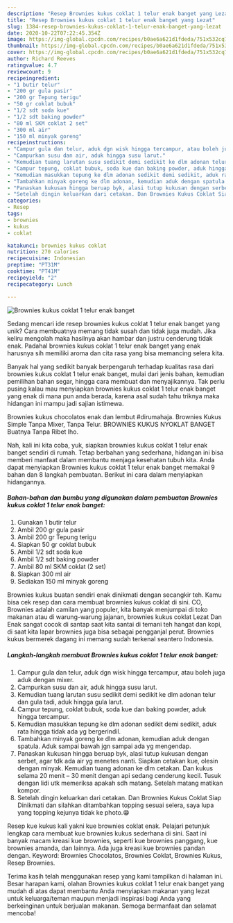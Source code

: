 ```yaml
---
description: "Resep Brownies kukus coklat 1 telur enak banget yang Lezat"
title: "Resep Brownies kukus coklat 1 telur enak banget yang Lezat"
slug: 1384-resep-brownies-kukus-coklat-1-telur-enak-banget-yang-lezat
date: 2020-10-22T07:22:45.354Z
image: https://img-global.cpcdn.com/recipes/b0ae6a621d1fdeda/751x532cq70/brownies-kukus-coklat-1-telur-enak-banget-foto-resep-utama.jpg
thumbnail: https://img-global.cpcdn.com/recipes/b0ae6a621d1fdeda/751x532cq70/brownies-kukus-coklat-1-telur-enak-banget-foto-resep-utama.jpg
cover: https://img-global.cpcdn.com/recipes/b0ae6a621d1fdeda/751x532cq70/brownies-kukus-coklat-1-telur-enak-banget-foto-resep-utama.jpg
author: Richard Reeves
ratingvalue: 4.7
reviewcount: 9
recipeingredient:
- "1 butir telur"
- "200 gr gula pasir"
- "200 gr Tepung terigu"
- "50 gr coklat bubuk"
- "1/2 sdt soda kue"
- "1/2 sdt baking powder"
- "80 ml SKM coklat 2 set"
- "300 ml air"
- "150 ml minyak goreng"
recipeinstructions:
- "Campur gula dan telur, aduk dgn wisk hingga tercampur, atau boleh juga aduk dengan mixer."
- "Campurkan susu dan air, aduk hingga susu larut."
- "Kemudian tuang larutan susu sedikit demi sedikit ke dlm adonan telur dan gula tadi, aduk hingga gula larut."
- "Campur tepung, coklat bubuk, soda kue dan baking powder, aduk hingga tercampur."
- "Kemudian masukkan tepung ke dlm adonan sedikit demi sedikit, aduk rata hingga tidak ada yg bergerindil."
- "Tambahkan minyak goreng ke dlm adonan, kemudian aduk dengan spatula. Aduk sampai bawah jgn sampai ada yg mengendap."
- "Panaskan kukusan hingga beruap byk, alasi tutup kukusan dengan serbet, agar tdk ada air yg menetes nanti. Siapkan cetakan kue, olesin dengan minyak. Kemudian tuang adonan ke dlm cetakan. Dan kukus selama 20 menit – 30 menit dengan api sedang cenderung kecil. Tusuk dengan lidi utk memeriksa apakah sdh matang. Setelah matang matikan kompor."
- "Setelah dingin keluarkan dari cetakan. Dan Brownies Kukus Coklat Siap Dinikmati dan silahkan ditambahkan topping sesuai selera, saya lupa yang topping kejunya tidak ke photo.😁"
categories:
- Resep
tags:
- brownies
- kukus
- coklat

katakunci: brownies kukus coklat 
nutrition: 270 calories
recipecuisine: Indonesian
preptime: "PT31M"
cooktime: "PT41M"
recipeyield: "2"
recipecategory: Lunch

---
```



![Brownies kukus coklat 1 telur enak banget](https://img-global.cpcdn.com/recipes/b0ae6a621d1fdeda/751x532cq70/brownies-kukus-coklat-1-telur-enak-banget-foto-resep-utama.jpg)

Sedang mencari ide resep brownies kukus coklat 1 telur enak banget yang unik? Cara membuatnya memang tidak susah dan tidak juga mudah. Jika keliru mengolah maka hasilnya akan hambar dan justru cenderung tidak enak. Padahal brownies kukus coklat 1 telur enak banget yang enak harusnya sih memiliki aroma dan cita rasa yang bisa memancing selera kita.

Banyak hal yang sedikit banyak berpengaruh terhadap kualitas rasa dari brownies kukus coklat 1 telur enak banget, mulai dari jenis bahan, kemudian pemilihan bahan segar, hingga cara membuat dan menyajikannya. Tak perlu pusing kalau mau menyiapkan brownies kukus coklat 1 telur enak banget yang enak di mana pun anda berada, karena asal sudah tahu triknya maka hidangan ini mampu jadi sajian istimewa.

Brownies kukus chocolatos enak dan lembut #dirumahaja. Brownies Kukus Simple Tanpa Mixer, Tanpa Telur. BROWNIES KUKUS NYOKLAT BANGET Buatnya Tanpa Ribet lho.


Nah, kali ini kita coba, yuk, siapkan brownies kukus coklat 1 telur enak banget sendiri di rumah. Tetap berbahan yang sederhana, hidangan ini bisa memberi manfaat dalam membantu menjaga kesehatan tubuh kita. Anda dapat menyiapkan Brownies kukus coklat 1 telur enak banget memakai 9 bahan dan 8 langkah pembuatan. Berikut ini cara dalam menyiapkan hidangannya.

<!--inarticleads1-->

##### Bahan-bahan dan bumbu yang digunakan dalam pembuatan Brownies kukus coklat 1 telur enak banget:

1. Gunakan 1 butir telur
1. Ambil 200 gr gula pasir
1. Ambil 200 gr Tepung terigu
1. Siapkan 50 gr coklat bubuk
1. Ambil 1/2 sdt soda kue
1. Ambil 1/2 sdt baking powder
1. Ambil 80 ml SKM coklat (2 set)
1. Siapkan 300 ml air
1. Sediakan 150 ml minyak goreng


Brownies kukus buatan sendiri enak dinikmati dengan secangkir teh. Kamu bisa cek resep dan cara membuat brownies kukus coklat di sini. CO, Brownies adalah camilan yang populer, kita banyak menjumpai di toko makanan atau di warung-warung jajanan, brownies kukus coklat Lezat Dan Enak sangat cocok di santap saat kita santai di temani teh hangat dan kopi, di saat kita lapar brownies juga bisa sebagai pengganjal perut. Brownies kukus bermerek dagang ini memang sudah terkenal seantero Indonesia. 

<!--inarticleads2-->

##### Langkah-langkah membuat Brownies kukus coklat 1 telur enak banget:

1. Campur gula dan telur, aduk dgn wisk hingga tercampur, atau boleh juga aduk dengan mixer.
1. Campurkan susu dan air, aduk hingga susu larut.
1. Kemudian tuang larutan susu sedikit demi sedikit ke dlm adonan telur dan gula tadi, aduk hingga gula larut.
1. Campur tepung, coklat bubuk, soda kue dan baking powder, aduk hingga tercampur.
1. Kemudian masukkan tepung ke dlm adonan sedikit demi sedikit, aduk rata hingga tidak ada yg bergerindil.
1. Tambahkan minyak goreng ke dlm adonan, kemudian aduk dengan spatula. Aduk sampai bawah jgn sampai ada yg mengendap.
1. Panaskan kukusan hingga beruap byk, alasi tutup kukusan dengan serbet, agar tdk ada air yg menetes nanti. Siapkan cetakan kue, olesin dengan minyak. Kemudian tuang adonan ke dlm cetakan. Dan kukus selama 20 menit – 30 menit dengan api sedang cenderung kecil. Tusuk dengan lidi utk memeriksa apakah sdh matang. Setelah matang matikan kompor.
1. Setelah dingin keluarkan dari cetakan. Dan Brownies Kukus Coklat Siap Dinikmati dan silahkan ditambahkan topping sesuai selera, saya lupa yang topping kejunya tidak ke photo.😁


Resep kue kukus kali yakni kue brownies coklat enak. Pelajari petunjuk lengkap cara membuat kue brownies kukus sederhana di sini. Saat ini banyak macam kreasi kue brownies, seperti kue brownies panggang, kue brownies amanda, dan lainnya. Ada juga kreasi kue brownies pandan dengan. Keyword: Brownies Chocolatos, Brownies Coklat, Brownies Kukus, Resep Brownies. 

Terima kasih telah menggunakan resep yang kami tampilkan di halaman ini. Besar harapan kami, olahan Brownies kukus coklat 1 telur enak banget yang mudah di atas dapat membantu Anda menyiapkan makanan yang lezat untuk keluarga/teman maupun menjadi inspirasi bagi Anda yang berkeinginan untuk berjualan makanan. Semoga bermanfaat dan selamat mencoba!

